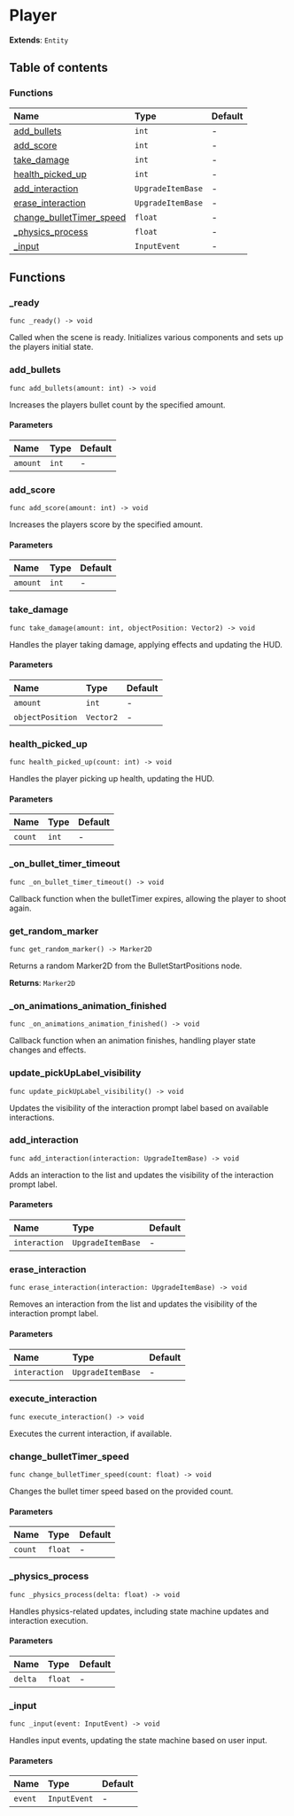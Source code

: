 # Player

**Extends**: `Entity`

## Table of contents

### Functions

|Name|Type|Default|
|:-|:-|:-|
|[add_bullets](#add_bullets)|`int`|-|
|[add_score](#add_score)|`int`|-|
|[take_damage](#take_damage)|`int`|-|
|[health_picked_up](#health_picked_up)|`int`|-|
|[add_interaction](#add_interaction)|`UpgradeItemBase`|-|
|[erase_interaction](#erase_interaction)|`UpgradeItemBase`|-|
|[change_bulletTimer_speed](#change_bullettimer_speed)|`float`|-|
|[_physics_process](#_physics_process)|`float`|-|
|[_input](#_input)|`InputEvent`|-|

## Functions

### _ready

```gdscript
func _ready() -> void
```

Called when the scene is ready. Initializes various components and sets up the players initial state.

### add_bullets

```gdscript
func add_bullets(amount: int) -> void
```

Increases the players bullet count by the specified amount.

#### Parameters

|Name|Type|Default|
|:-|:-|:-|
|`amount`|`int`|-|

### add_score

```gdscript
func add_score(amount: int) -> void
```

Increases the players score by the specified amount.

#### Parameters

|Name|Type|Default|
|:-|:-|:-|
|`amount`|`int`|-|

### take_damage

```gdscript
func take_damage(amount: int, objectPosition: Vector2) -> void
```

Handles the player taking damage, applying effects and updating the HUD.

#### Parameters

|Name|Type|Default|
|:-|:-|:-|
|`amount`|`int`|-|
|`objectPosition`|`Vector2`|-|

### health_picked_up

```gdscript
func health_picked_up(count: int) -> void
```

Handles the player picking up health, updating the HUD.

#### Parameters

|Name|Type|Default|
|:-|:-|:-|
|`count`|`int`|-|

### _on_bullet_timer_timeout

```gdscript
func _on_bullet_timer_timeout() -> void
```

Callback function when the bulletTimer expires, allowing the player to shoot again.

### get_random_marker

```gdscript
func get_random_marker() -> Marker2D
```

Returns a random Marker2D from the BulletStartPositions node.

**Returns**: `Marker2D`

### _on_animations_animation_finished

```gdscript
func _on_animations_animation_finished() -> void
```

Callback function when an animation finishes, handling player state changes and effects.

### update_pickUpLabel_visibility

```gdscript
func update_pickUpLabel_visibility() -> void
```

Updates the visibility of the interaction prompt label based on available interactions.

### add_interaction

```gdscript
func add_interaction(interaction: UpgradeItemBase) -> void
```

Adds an interaction to the list and updates the visibility of the interaction prompt label.

#### Parameters

|Name|Type|Default|
|:-|:-|:-|
|`interaction`|`UpgradeItemBase`|-|

### erase_interaction

```gdscript
func erase_interaction(interaction: UpgradeItemBase) -> void
```

Removes an interaction from the list and updates the visibility of the interaction prompt label.

#### Parameters

|Name|Type|Default|
|:-|:-|:-|
|`interaction`|`UpgradeItemBase`|-|

### execute_interaction

```gdscript
func execute_interaction() -> void
```

Executes the current interaction, if available.

### change_bulletTimer_speed

```gdscript
func change_bulletTimer_speed(count: float) -> void
```

Changes the bullet timer speed based on the provided count.

#### Parameters

|Name|Type|Default|
|:-|:-|:-|
|`count`|`float`|-|

### _physics_process

```gdscript
func _physics_process(delta: float) -> void
```

Handles physics-related updates, including state machine updates and interaction execution.

#### Parameters

|Name|Type|Default|
|:-|:-|:-|
|`delta`|`float`|-|

### _input

```gdscript
func _input(event: InputEvent) -> void
```

Handles input events, updating the state machine based on user input.

#### Parameters

|Name|Type|Default|
|:-|:-|:-|
|`event`|`InputEvent`|-|


